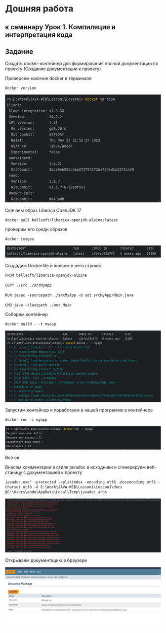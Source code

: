 # Дошняя работа
## к семинару Урок 1. Компиляция и интерпретация кода

## Задание

Создать docker-контейнер для формирования полной документации по проекту
(Создание документации к проекту)

Проверяем наличие docker в терминале

    docker version

![alt-текст](./pictures/3.png "Скрин docker version")

Скачаем образ Liberica OpenJDK 17

    docker pull bellsoft/liberica-openjdk-alpine:latest

проверим его среди образов

    docker images

![alt-текст](./pictures/4.png "Скрин образов докера")

Создадим Dockerfile и внесем в него строки:

    FROM bellsoft/liberica-openjdk-alpine

    COPY ./src ./srcMyApp

    RUN javac -sourcepath ./srcMyApp -d out srcMyApp/Main.java

    CMD java -classpath ./out Main

Соберем контейнер

    docker build . -t myapp

![alt-текст](./pictures/1.png "Скрин сборки контейнера")

Запустим контейнер и поработаем в нашей программе в контейнере

    docker run -i myapp

![alt-текст](./pictures/2.png "Скрин запуска проги в контейнере")

Все ок

Внесем комментарии в стиле javadoc в исходники и сгенерируем веб-станицу с документацией к проекту

    javadoc.exe" -protected -splitindex -encoding utf8 -docencoding utf8 -charset utf8 -d E:\Work\JAVA-WEB\Lesson1\Lesson1\docs @C:\Users\ando\AppData\Local\Temp\javadoc_args

![alt-текст](./pictures/5.png "Скрин генерации документации")

Открываем документацию в браузере

![alt-текст](./pictures/6.png "Скрин документации")